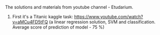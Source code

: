The solutions and materials from youtube channel - Etudarium.

1) First it's a Titanic kaggle task: https://www.youtube.com/watch?v=aMCu4FD5tFQ (a linear regression solution, SVM and classification. Average score of prediction of model - 75 %)
